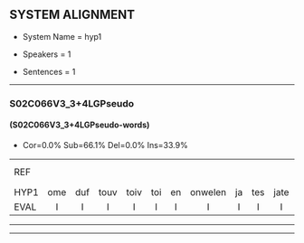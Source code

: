 
## SYSTEM ALIGNMENT

- System Name = hyp1

- Speakers = 1

- Sentences = 1

---

### S02C066V3_3+4LGPseudo

#### (S02C066V3_3+4LGPseudo-words)

- Cor=0.0%	Sub=66.1%	Del=0.0%	Ins=33.9%

|  |  |  |  |  |  |  |  |  |  |  |  |  |  |  |  |  |  |  |  |  |  |  |  |  |  |  |  |  |  |  |  |  |  |  |  |  |  |  |  |  |  |  |  |  |  |  |  |  |  |  |  |  |  |  |  |  |  |  |  |  |  |  |  |  |  |  |  |  |  |  |  |  |  |  |  |  |  |  |  |  |  |  |  |  |  |  |  |  |  |  |  |  |  |  |  |  |  |  |  |  |  |  |  |  |  |  |  |  |  |  |  |  |
|:--- |:---:|:---:|:---:|:---:|:---:|:---:|:---:|:---:|:---:|:---:|:---:|:---:|:---:|:---:|:---:|:---:|:---:|:---:|:---:|:---:|:---:|:---:|:---:|:---:|:---:|:---:|:---:|:---:|:---:|:---:|:---:|:---:|:---:|:---:|:---:|:---:|:---:|:---:|:---:|:---:|:---:|:---:|:---:|:---:|:---:|:---:|:---:|:---:|:---:|:---:|:---:|:---:|:---:|:---:|:---:|:---:|:---:|:---:|:---:|:---:|:---:|:---:|:---:|:---:|:---:|:---:|:---:|:---:|:---:|:---:|:---:|:---:|:---:|:---:|:---:|:---:|:---:|:---:|:---:|:---:|:---:|:---:|:---:|:---:|:---:|:---:|:---:|:---:|:---:|:---:|:---:|:---:|:---:|:---:|:---:|:---:|:---:|:---:|:---:|:---:|:---:|:---:|:---:|:---:|:---:|:---:|:---:|:---:|:---:|:---:|:---:|:---:|
| REF |  |  |  |  |  |  |  |  |  |  |  |  |  |  |  |  |  |  |  |  |  |  |  |  |  |  |  |  |  |  |  |  |  |  |  |  |  |  | ometuif | * | * | toejietsen | oonwijlen | * | jattesiet | * | * | * | nurudien | * | * | * | * | deuveltek | * | * | juitonie | gevijdel | sidowaan | * | spekkeraai | wachteniek | verpierik | * | nappegreeuw | mantaroen | schielendaspen | * | *s | * | * | crobeklunker | kabbestepen | *(verwarring) | verwarig | * | ooiebiekje | fandelig | * | * | jalekrewen | * | * | * | * | smoralij | * | zeekvlachine | * | kanaroe | * | toineetlijgen | meitsegrok | * | kantelogsten | ondermind | * | choporatie | * | zennebral | ijraspangen | blottenduuf | girdofhaalder | * | tobbermoeit | poentalschouden | * | havedil | verbrakkertje | * | gerauwejaak | hapeneren |
| HYP1 | ome | duf | touv | toiv | toi | en | onwelen | ja | tes | jate | seet | nu | ner | u | ner | dine | toon | stoon | upselondas | stoi | de | van | waarstoie | duivel | tack | ja | a | ja | tonny | e | veidel | sint | doan | spec | spekrai | wacht | tniet | ver | die | wachtva | irik | na | maecrew | mantaron | sgelen | danspen | kron | kro | bek | klu | klo | bek | lun | lunker | kabestempum | vr | warin | voorwarig | o | biekje | oi | ebikje | van | de | lih | jal | jal | k | kre | wet | gs | smora | s | smoral | nee | zekl | i | zevlchina | g | kan | kanaroudo | do | nelegen | neten | grok | tanteor | logsten | odernet | opora | rati | sendel | bra | bra | g | eras | banem | blod | de | duuf | gio | hhader | tomder | mot | m | motalschalden | haf | haventil | verbra | curtia | gera | ta | gteneren |
| EVAL | I | I | I | I | I | I | I | I | I | I | I | I | I | I | I | I | I | I | I | I | I | I | I | I | I | I | I | I | I | I | I | I | I | I | I | I | I | I | S | S | S | S | S | S | S | S | S | S | S | S | S | S | S | S | S | S | S | S | S | S | S | S | S | S | S | S | S | S | S | S | S | S | S | S | S | S | S | S | S | S | S | S | S | S | S | S | S | S | S | S | S | S | S | S | S | S | S | S | S | S | S | S | S | S | S | S | S | S | S | S | S | S |
---

---
